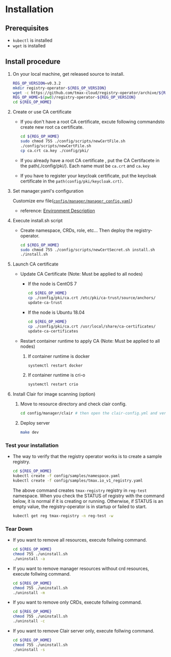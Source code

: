 # Installation

## Prerequisites

* `kubectl` is installed
* `wget` is installed

## Install procedure

1. On your local machine, get released source to install.

    ```bash
    REG_OP_VERSION=v0.3.2
    mkdir registry-operator-${REG_OP_VERSION}
    wget -c https://github.com/tmax-cloud/registry-operator/archive/${REG_OP_VERSION}.tar.gz -O - |tar -xz -C registry-operator-${REG_OP_VERSION} --strip-components=1
    REG_OP_HOME=$(pwd)/registry-operator-${REG_OP_VERSION}
    cd ${REG_OP_HOME}
    ```

1. Create or use CA certificate

    * If you don't have a root CA certificate, excute following commandsto create new root ca certificate.

        ```bash
        cd ${REG_OP_HOME}
        sudo chmod 755 ./config/scripts/newCertFile.sh
        ./config/scripts/newCertFile.sh
        cp ca.crt ca.key ./config/pki/
        ```

    * If you already have a root CA certificate , put the CA Certifacete in the path(./config/pki/). Each name must be `ca.crt` and `ca.key`

    * If you have to register your keycloak certificate, put the keycloak certificate in the `path(config/pki/keycloak.crt)`.

1. Set manager.yaml's configuration

    Customize env file([`config/manager/manager_config.yaml`](../config/manager/manager_config.yaml))
    * reference: [Environment Description](./envs.md)

1. Execute install.sh script

    * Create namespace, CRDs, role, etc... Then deploy the registry-operator.

        ```bash
        cd ${REG_OP_HOME}
        sudo chmod 755 ./config/scripts/newCertSecret.sh install.sh
        ./install.sh 
        ```

1. Launch CA certificate

    * Update CA Certificate (Note: Must be applied to all nodes)
        * If the node is CentOS 7

            ```bash
            cd ${REG_OP_HOME}
            cp ./config/pki/ca.crt /etc/pki/ca-trust/source/anchors/
            update-ca-trust
            ```

        * If the node is Ubuntu 18.04

            ```bash
            cd ${REG_OP_HOME}
            cp ./config/pki/ca.crt /usr/local/share/ca-certificates/
            update-ca-certificates
            ```

    * Restart container runtime to apply CA (Note: Must be applied to all nodes)
        1) If container runtime is docker

            ```bash
            systemctl restart docker
            ```

        1) If container runtime is cri-o

            ```bash
            systemctl restart crio
            ```

1. Install Clair for image scanning (option)
    1) Move to resource directory and check clair config.

        ```bash
        cd config/manager/clair # then open the clair-config.yml and verify settings.
        ```

    1) Deploy server

        ```bash
        make dev
        ```

### Test your installation

* The way to verify that the registry operator works is to create a sample registry.

    ```bash
    cd ${REG_OP_HOME}
    kubectl create -f config/samples/namespace.yaml
    kubectl create -f config/samples/tmax.io_v1_registry.yaml
    ```

    The above command creates `tmax-registry` registry in `reg-test` namespace.
    When you check the STATUS of registry with the command below, it is normal if it is creating or running.
    Otherwise, if STATUS is an empty value, the registry-operator is in startup or failed to start.

    ```bash
    kubectl get reg tmax-registry -n reg-test -w
    ```

### Tear Down

* If you want to remove all resources, execute follwing command.

    ```bash
    cd ${REG_OP_HOME}
    chmod 755 ./uninstall.sh
    ./uninstall -a
    ```

* If you want to remove manager resources without crd resources, execute follwing command.

    ```bash
    cd ${REG_OP_HOME}
    chmod 755 ./uninstall.sh
    ./uninstall -m
    ```

* If you want to remove only CRDs, execute follwing command.

    ```bash
    cd ${REG_OP_HOME}
    chmod 755 ./uninstall.sh
    ./uninstall -c
    ```

* If you want to remove Clair server only, execute follwing command.

    ```bash
    cd ${REG_OP_HOME}
    chmod 755 ./uninstall.sh
    ./uninstall -s
    ```
